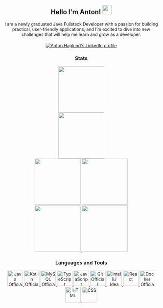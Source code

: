 <!DOCTYPE html>
<html lang="en">
<head>
  <meta charset="UTF-8">
</head>
<section>
  <h1 align='center' xmlns="http://www.w3.org/1999/html">
    Hello I'm Anton!  <img src="https://media.giphy.com/media/hvRJCLFzcasrR4ia7z/giphy.gif" width="30px"/>
  </h1>
  <div align='center'>
    <p>I am a newly graduated Java Fullstack Developer with a passion for building practical, user-friendly applications, and I'm excited to dive into new challenges that will help me learn and grow as a 
    developer. </p>
    
  </div>
  <h4 align='center'>
  </h4>
  <div align='center'>
    <a href="https://www.linkedin.com/in/julia-lereb%C3%A4ck-corell/">
      <img src="https://img.shields.io/badge/LinkedIn-0077B5?style=for-the-badge&logo=linkedin&logoColor=white"
           alt="Anton Haglund's LinkedIn profile"/>
    </a>
  </div>
</section>
<section>
  <h3 align='center'>
    Stats
  </h3>

  <div align='center'>
    <a href="https://github.com/Anton20HD#gh-dark-mode-only">
      <img
          src="https://github-profile-summary-cards.vercel.app/api/cards/profile-details?username=Anton20HD&theme=moonlight#gh-dark-mode-only"
          height="150" alt="">
    </a>
  </div>
  <div align='center'>
    <a href="https://github.com/Anton20HD#gh-light-mode-only">
      <img
          src="https://github-profile-summary-cards.vercel.app/api/cards/profile-details?username=Anton20HD&theme=vue#gh-light-mode-only"
          height="150" alt="">
    </a>
  </div>
  <div align='center'>
    <a href="https://github.com/Anton20HD#gh-dark-mode-only">
      <img
          src="https://github-readme-stats.vercel.app/api?username=Anton20HD&show_icons=true&title_color=ff757f&text_color=f8f8f8&icon_color=599dff&bg_color=222436&hide_border=true#gh-dark-mode-only"
          height="150" alt="">
    </a>
    <a href="https://github.com/Anton20HD#gh-dark-mode-only">
      <img
          src="https://github-readme-stats.vercel.app/api/top-langs/?username=Anton20HD&show_icons=true&title_color=ff757f&text_color=f8f8f8&icon_color=599dff&bg_color=222436&hide_border=true#gh-dark-mode-only"
          height="150" alt="">
    </a>
  </div>
  <div align='center'>
    <a href="https://github.com/Anton20HD#gh-light-mode-only">
      <img
          src="https://github-readme-stats.vercel.app/api?username=Anton20HD&show_icons=true&theme=vue#gh-light-mode-only"
          height="150" alt="">
    </a>
    <a href="https://github.com/Anton20HD#gh-light-mode-only">
      <img
          src="https://github-readme-stats.vercel.app/api/top-langs/?username=Anton20HD&theme=vue#gh-light-mode-only"
          height="150" alt="">
    </a>
  </div>
</section>
<section>
  <h3 align='center'>
    Languages and Tools
  </h3>
  <div align="center">
     <a href="https://www.java.com/">
      <img src="https://skillicons.dev/icons?i=java&theme=dark"
           width="50" height="50" alt="Java Official website">
    </a>
     <a href="https://kotlinlang.org/">
      <img src="https://skillicons.dev/icons?i=kotlin&theme=dark"
           width="50" height="50" alt="Kotlin Official website">
    </a>
    <a href="https://www.mysql.com/">
      <img src="https://skillicons.dev/icons?i=mysql&theme=dark"
      width="50" height="50" alt="MySQL Official website">
    </a>
    <a href="https://www.typescriptlang.org/">
      <img src="https://skillicons.dev/icons?i=typescript&theme=dark"
           width="50" height="50" alt="TypeScript Official website">
    </a>
    <a href="https://www.javascript.com/">
      <img src="https://skillicons.dev/icons?i=javascript&theme=dark"
           width="50" height="50" alt="JavaScript Official website">
    </a>
    <a href="https://git-scm.com/">
      <img src="https://skillicons.dev/icons?i=git"
           width="50" height="50" alt="Git Official website">
    </a>
    <a href="https://www.jetbrains.com/idea/">
      <img src="https://skillicons.dev/icons?i=idea&theme=dark"
           width="50" height="50" alt="IntelliJ Idea website">
    </a>
    <a href="https://react.dev/">
      <img src="https://skillicons.dev/icons?i=react&theme=dark"
           width="50" height="50" alt="React ">
    </a>
    <a href="https://www.docker.com/">
      <img src="https://skillicons.dev/icons?i=docker"
           width="50" height="50" alt="Docker Official website">
    </a>
    <a href="https://html.com/">
      <img src="https://skillicons.dev/icons?i=html&theme=dark"
           width="50" height="50" alt="HTML">
    </a>
     <a href="   https://developer.mozilla.org/en-US/docs/Web/CSS">
      <img src="https://skillicons.dev/icons?i=css&theme=dark"
           width="50" height="50" alt="CSS">
    </a>
  </div>
</section>
</html>
